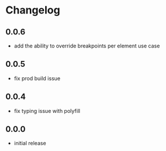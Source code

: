 # Changelog

## 0.0.6
- add the ability to override breakpoints per element use case

## 0.0.5
- fix prod build issue

## 0.0.4
- fix typing issue with polyfill

## 0.0.0
- initial release
